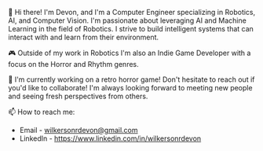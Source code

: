 👋 Hi there! I'm Devon, and I'm a Computer Engineer specializing in Robotics, AI, and Computer Vision. I'm passionate about leveraging AI and Machine Learning in the field of Robotics. I strive to build intelligent systems that can interact with and learn from their environment.

🎮 Outside of my work in Robotics I'm also an Indie Game Developer with a focus on the Horror and Rhythm genres.

🔭 I'm currently working on a retro horror game! Don't hesitate to reach out if you'd like to collaborate! I'm always looking forward to meeting new people and seeing fresh perspectives from others.

📫 How to reach me:
- Email - wilkersonrdevon@gmail.com
- LinkedIn - https://www.linkedin.com/in/wilkersonrdevon

<!---
wilkersonrdevon/wilkersonrdevon is a ✨ special ✨ repository because its `README.md` (this file) appears on your GitHub profile.
You can click the Preview link to take a look at your changes.
--->
